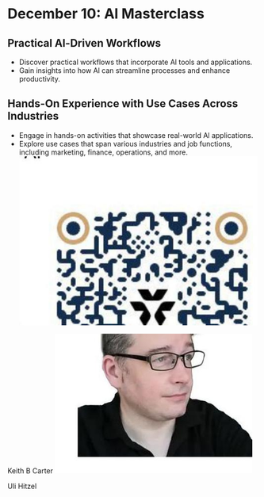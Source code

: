 # December 10: Al Masterclass 

## Practical Al-Driven Workflows

- Discover practical workflows that incorporate Al tools and applications.
- Gain insights into how Al can streamline processes and enhance productivity.


## Hands-On Experience with Use Cases Across Industries

- Engage in hands-on activities that showcase real-world Al applications.
- Explore use cases that span various industries and job functions, including marketing, finance, operations, and more.
![img-1.jpeg](img-1.jpeg)

Keith B Carter
![img-2.jpeg](img-2.jpeg)

Uli Hitzel